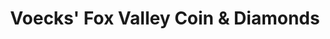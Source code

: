 ---
title: "Voecks' Fox Valley Coin & Diamonds"
url: /kimberly/voecks-fox-valley-coin-and-diamonds/
shop: jewelry
---